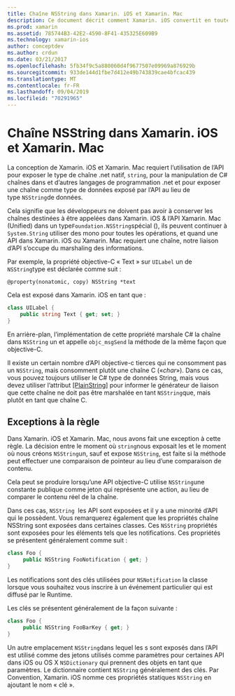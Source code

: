 ```yaml
---
title: Chaîne NSString dans Xamarin. iOS et Xamarin. Mac
description: Ce document décrit comment Xamarin. iOS convertit en toute transparence les objets C# chaîne NSString en objets String, lorsque cela ne se produit pas.
ms.prod: xamarin
ms.assetid: 785744B3-42E2-4590-8F41-435325E609B9
ms.technology: xamarin-ios
author: conceptdev
ms.author: crdun
ms.date: 03/21/2017
ms.openlocfilehash: 5fb34f9c5a880060d4f9677507e09969a876929b
ms.sourcegitcommit: 933de144d1fbe7d412e49b743839cae4bfcac439
ms.translationtype: MT
ms.contentlocale: fr-FR
ms.lasthandoff: 09/04/2019
ms.locfileid: "70291965"
---
```

# <a name="nsstring-in-xamarinios-and-xamarinmac"></a>Chaîne NSString dans Xamarin. iOS et Xamarin. Mac

La conception de Xamarin. iOS et Xamarin. Mac requiert l’utilisation de l’API pour exposer le type de chaîne .net natif, `string`, pour la manipulation de C# chaînes dans et d’autres langages de programmation .net et pour exposer une chaîne comme type de données exposé par l’API au lieu de type `NSString`de données.

Cela signifie que les développeurs ne doivent pas avoir à conserver les chaînes destinées à être appelées dans Xamarin. iOS & l’API Xamarin. Mac (Unified) dans un type`Foundation.NSString`spécial (), ils peuvent continuer à `System.String` utiliser des mono pour toutes les opérations, et quand une API dans Xamarin. iOS ou Xamarin. Mac requiert une chaîne, notre liaison d’API s’occupe du marshaling des informations.

Par exemple, la propriété objective-C « Text » sur `UILabel` un de `NSString`type est déclarée comme suit :

```objc
@property(nonatomic, copy) NSString *text
```

Cela est exposé dans Xamarin. iOS en tant que :

```csharp
class UILabel {
    public string Text { get; set; }
}
```

En arrière-plan, l’implémentation de cette propriété marshale C# la chaîne dans `NSString` un et appelle `objc_msgSend` la méthode de la même façon que objective-C.

Il existe un certain nombre d’API objective-c tierces qui ne consomment pas un `NSString`, mais consomment plutôt une chaîne C («*char*»). Dans ce cas, vous pouvez toujours utiliser le C# type de données String, mais vous devez utiliser l’attribut [[PlainString]](~/cross-platform/macios/binding/objective-c-libraries.md) pour informer le générateur de liaison que cette chaîne ne doit pas être marshalée en tant `NSString`que, mais plutôt en tant que chaîne C.

 <a name="Exceptions_to_the_Rule" />

## <a name="exceptions-to-the-rule"></a>Exceptions à la règle

Dans Xamarin. iOS et Xamarin. Mac, nous avons fait une exception à cette règle. La décision entre le moment où `string`nous exposait les et le moment où nous créons `NSString`un, sauf et expose `NSString`, est faite si la méthode peut effectuer une comparaison de pointeur au lieu d’une comparaison de contenu.

Cela peut se produire lorsqu’une API objective-C utilise `NSString`une constante publique comme jeton qui représente une action, au lieu de comparer le contenu réel de la chaîne.

Dans ces cas, `NSString`  les API sont exposées et il y a une minorité d’API qui le possèdent. Vous remarquerez également que les propriétés chaîne NSString sont exposées dans certaines classes. Ces `NSString` propriétés sont exposées pour les éléments tels que les notifications. Ces propriétés se présentent généralement comme suit :

```csharp
class Foo {
     public NSString FooNotification { get; }
}
```

Les notifications sont des clés utilisées pour `NSNotification` la classe lorsque vous souhaitez vous inscrire à un événement particulier qui est diffusé par le Runtime.

Les clés se présentent généralement de la façon suivante :

```csharp
class Foo {
     public NSString FooBarKey { get; }
}
```

Un autre emplacement `NSString`dans lequel les s sont exposés dans l’API est utilisé comme des jetons utilisés comme paramètres pour certaines API dans iOS ou OS X `NSDictionary` qui prennent des objets en tant que paramètres. Le dictionnaire contient `NSString` généralement des clés. Par Convention, Xamarin. iOS nomme ces propriétés statiques `NSString` en ajoutant le nom « clé ».
